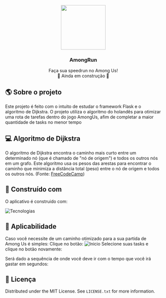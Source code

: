 <div align="center">
  <img src="https://play-lh.googleusercontent.com/8ddL1kuoNUB5vUvgDVjYY3_6HwQcrg1K2fd_R8soD-e2QYj8fT9cfhfh3G0hnSruLKec" style="width:15vw"></img>
  <h3 align="center">AmongRun</h3>

  <p align="center">
    Faça sua speedrun no Among Us! </br>
    🚧 Ainda em construção 🚧
  </p>
</div>


<!-- ABOUT THE PROJECT -->
## :earth_americas: Sobre o projeto

Este projeto é feito com o intuito de estudar o framework Flask e o algoritmo de Dijkstra. O projeto utiliza o algoritmo do holandês para otimizar uma rota de tarefas dentro do jogo AmongUs, afim de completar a maior quantidade de tasks no menor tempo

## 💻 Algoritmo de Dijkstra

O algoritmo de Dijkstra encontra o caminho mais curto entre um determinado nó (que é chamado de "nó de origem") e todos os outros nós em um grafo. Este algoritmo usa os pesos das arestas para encontrar o caminho que minimiza a distância total (peso) entre o nó de origem e todos os outros nós. (Fonte: [FreeCodeCamp](https://www.freecodecamp.org/portuguese/news/algoritmo-de-caminho-de-custo-minimo-de-dijkstra-uma-introducao-detalhada-e-visual/))

## :hammer: Construído com

O aplicativo é construido com:</br>

![Tecnologias](https://skillicons.dev/icons?i=python,html,css,flask)

## 💢 Aplicabilidade
Caso você necessite de um caminho otimizado para a sua partida de Among Us é simples:
Clique no botão:
![Inicio](/website)
Selecione suas tasks e clique no botão novamente:

Será dado a sequência de onde você deve ir com o tempo que você irá gastar em segundos:
## :dash: Licença

Distributed under the MIT License. See `LICENSE.txt` for more information.
